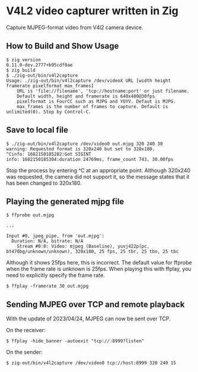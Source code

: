 #  V4L2 video capturer written in Zig

Capture MJPEG-format video from V4l2 camera device.

## How to Build and Show Usage

```shell-session
$ zig version
0.11.0-dev.2777+b95cdf0ae
$ zig build
$ ./zig-out/bin/v4l2capture 
Usage: ./zig-out/bin/v4l2capture /dev/videoX URL [width height framerate pixelformat max_frames]
	URL is 'file://filename', 'tcp://hostname:port' or just filename.
	Default width, height and framerate is 640x480@30fps
	pixelformat is FourCC such as MJPG and YUYV. Defaut is MJPG.
	max_frames is the number of frames to capture. Default is unlimited(0). Stop by Control-C.
```

## Save to local file

```shell-session
$ ./zig-out/bin/v4l2capture /dev/video0 out.mjpg 320 240 30
warning: Requested format is 320x240 but set to 320x180.
^Cinfo: 1682150185282:Got SIGINT
info: 1682150185304:duration 24769ms, frame_count 743, 30.00fps
```
Stop the process by entering ^C at an appropriate point.
Although 320x240 was requested, the camera did not support it, so the message states that it has been changed to 320x180.

## Playing the generated mjpg file

```shell-session
$ ffprobe out.mjpg

...

Input #0, jpeg_pipe, from 'out.mjpg':
  Duration: N/A, bitrate: N/A
    Stream #0:0: Video: mjpeg (Baseline), yuvj422p(pc, bt470bg/unknown/unknown), 320x180, 25 fps, 25 tbr, 25 tbn, 25 tbc
```

Although it shows 25fps here, this is incorrect. The default value for ffprobe when the frame rate is unknown is 25fps.
When playing this with ffplay, you need to explicitly specify the frame rate.

```shell-session
$ ffplay -framerate 30 out.mjpg
```

## Sending MJPEG over TCP and remote playback

With the update of 2023/04/24, MJPEG can now be sent over TCP.

On the receiver:

```shell-session
$ ffplay -hide_banner -autoexit "tcp://:8999?listen"
```


On the sender:

```shell-session
$ zig-out/bin/v4l2capture /dev/video0 tcp://host:8999 320 240 15
```
